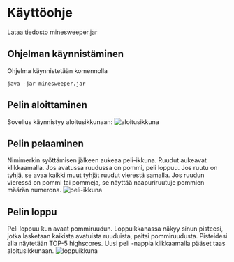 # Käyttöohje

Lataa tiedosto minesweeper.jar

## Ohjelman käynnistäminen

Ohjelma käynnistetään komennolla
```
java -jar minesweeper.jar
```

## Pelin aloittaminen

Sovellus käynnistyy aloitusikkunaan:
![aloitusikkuna](https://github.com/villeverkkonen/otm-harjoitustyo/blob/master/dokumentaatio/dokumentaatio/kuvat/kuva-01.png)

## Pelin pelaaminen

Nimimerkin syöttämisen jälkeen aukeaa peli-ikkuna.
Ruudut aukeavat klikkaamalla. Jos avatussa ruudussa on pommi, peli loppuu.
Jos ruutu on tyhjä, se avaa kaikki muut tyhjät ruudut vierestä samalla.
Jos ruudun vieressä on pommi tai pommeja, se näyttää naapuriruutuje pommien määrän numerona.
![peli-ikkuna](https://github.com/villeverkkonen/otm-harjoitustyo/blob/master/dokumentaatio/dokumentaatio/kuvat/kuva-02.png)

## Pelin loppu

Peli loppuu kun avaat pommiruudun.
Loppuikkanassa näkyy sinun pisteesi, jotka lasketaan kaikista avatuista ruuduista, paitsi pommiruudusta. Pisteidesi alla näytetään TOP-5 highscores.
Uusi peli -nappia klikkaamalla pääset taas aloitusikkunaan.
![loppuikkuna](https://github.com/villeverkkonen/otm-harjoitustyo/blob/master/dokumentaatio/dokumentaatio/kuvat/kuva-03.png)